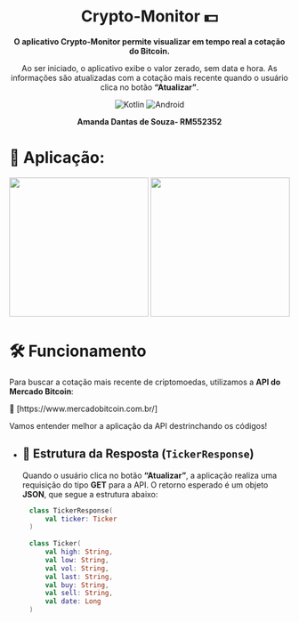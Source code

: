 <h1 align="center">Crypto-Monitor 💵</h1>

<p align="center">
  <b>O aplicativo Crypto-Monitor permite visualizar em tempo real a cotação do Bitcoin.</b>
</p>

<p align="center">
    Ao ser iniciado, o aplicativo exibe o valor zerado, sem data e hora. As informações são atualizadas com a cotação mais recente quando o usuário clica no botão <b>“Atualizar”</b>.
</p>

<p align="center">
  <img alt="Kotlin" src="https://img.shields.io/badge/Kotlin-7F52FF?style=for-the-badge&logo=kotlin&logoColor=white">
  <img alt="Android" src="https://img.shields.io/badge/Android-3DDC84?style=for-the-badge&logo=android&logoColor=white">
</p>

<p align="center">
  <b>Amanda Dantas de Souza- RM552352</b>
</p>

# 📱 Aplicação:
<div align="center"> 
<img src= "https://github.com/user-attachments/assets/6c0df9b3-dc4e-4898-86a6-63531579ab30" width="250"/>
<img src= "https://github.com/user-attachments/assets/2e69db84-66d0-4bc2-92f7-f9caa3af9055" width="250"/>
</div>

# 🛠️ Funcionamento 
<p>Para buscar a cotação mais recente de criptomoedas, utilizamos a <b>API do Mercado Bitcoin</b>:</p> 
<p>🔗 [https://www.mercadobitcoin.com.br/]</p>
<p>Vamos entender melhor a aplicação da API destrinchando os códigos!</p>

- ## 📩 Estrutura da Resposta (`TickerResponse`)
     Quando o usuário clica no botão <b>“Atualizar”</b>, a aplicação realiza uma requisição do tipo <b>GET</b> para a API.
     O retorno esperado é um objeto <b>JSON</b>, que segue a estrutura abaixo:
 ```kotlin
      class TickerResponse(
          val ticker: Ticker
      )
      
      class Ticker(
          val high: String,
          val low: String,
          val vol: String,
          val last: String,
          val buy: String,
          val sell: String,
          val date: Long
      )
```

